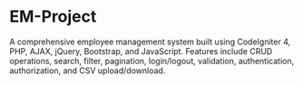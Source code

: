 # EM-Project
A comprehensive employee management system built using CodeIgniter 4, PHP, AJAX, jQuery, Bootstrap, and JavaScript. Features include CRUD operations, search, filter, pagination, login/logout, validation, authentication, authorization, and CSV upload/download.
